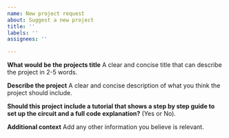 ```yaml
---
name: New project request
about: Suggest a new project
title: ''
labels: ''
assignees: ''

---
```


**What would be the projects title**
A clear and concise title that can describe the project in 2-5 words.

**Describe the project**
A clear and concise description of what you think the project should include.

**Should this project include a tutorial that shows a step by step guide to set up the circuit and a full code explanation?**
(Yes or No).

**Additional context**
Add any other information you believe is relevant.
